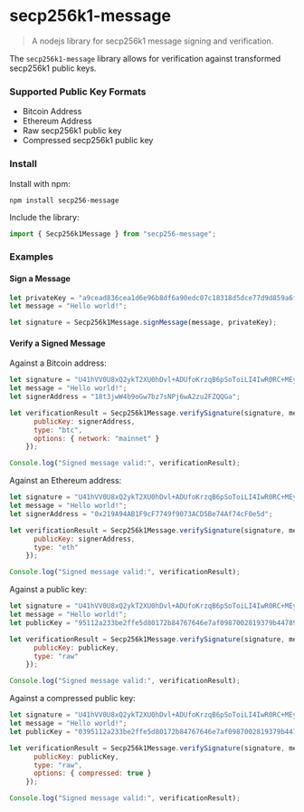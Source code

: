 
# secp256k1-message

> A nodejs library for secp256k1 message signing and verification.

The `secp256k1-message` library allows for verification against transformed secp256k1 public keys.

### Supported Public Key Formats

* Bitcoin Address
* Ethereum Address
* Raw secp256k1 public key
* Compressed secp256k1 public key

### Install

Install with npm:

```
npm install secp256-message
```

Include the library:

```js
import { Secp256k1Message } from "secp256-message";
```

### Examples

#### Sign a Message

```js
let privateKey = "a9cead836cea1d6e96b8df6a90edc07c18318d5dce77d9d859a6ff6d602c87ef"; // Generated with eth-crypto
let message = "Hello world!";

let signature = Secp256k1Message.signMessage(message, privateKey);
```

#### Verify a Signed Message

Against a Bitcoin address:

```js
let signature = "U41hVV0U8xQ2ykT2XU0hDvl+ADUfoKrzqB6pSoToiLI4IwR0RC+MEynwy68mm4texU8adD6oxAKTGeiKmeELJRw=";
let message = "Hello world!";
let signerAddress = "18t3jwW4b9oGw7bz7sNPj6wA2zu2FZQQGa";

let verificationResult = Secp256k1Message.verifySignature(signature, message, {
      publicKey: signerAddress,
      type: "btc",
      options: { network: "mainnet" }
    });

Console.log("Signed message valid:", verificationResult);
```

Against an Ethereum address:

```js
let signature = "U41hVV0U8xQ2ykT2XU0hDvl+ADUfoKrzqB6pSoToiLI4IwR0RC+MEynwy68mm4texU8adD6oxAKTGeiKmeELJRw=";
let message = "Hello world!";
let signerAddress = "0x219A94AB1F9cF7749f9073ACD5Be74Af74cF0e5d";

let verificationResult = Secp256k1Message.verifySignature(signature, message, {
      publicKey: signerAddress,
      type: "eth"
    });

Console.log("Signed message valid:", verificationResult);
```

Against a public key:

```js
let signature = "U41hVV0U8xQ2ykT2XU0hDvl+ADUfoKrzqB6pSoToiLI4IwR0RC+MEynwy68mm4texU8adD6oxAKTGeiKmeELJRw=";
let message = "Hello world!";
let publicKey = "95112a233be2ffe5d80172b84767646e7af0987002819379b4478902552cdacaa312e69a42a036d7bc9fdff48eda92e0c89c9de4dc89b52806ce2d451b7c9ea9";

let verificationResult = Secp256k1Message.verifySignature(signature, message, {
      publicKey: publicKey,
      type: "raw"
    });

Console.log("Signed message valid:", verificationResult);
```

Against a compressed public key:

```js
let signature = "U41hVV0U8xQ2ykT2XU0hDvl+ADUfoKrzqB6pSoToiLI4IwR0RC+MEynwy68mm4texU8adD6oxAKTGeiKmeELJRw=";
let message = "Hello world!";
let publicKey = "0395112a233be2ffe5d80172b84767646e7af0987002819379b4478902552cdaca";

let verificationResult = Secp256k1Message.verifySignature(signature, message, {
      publicKey: publicKey,
      type: "raw",
      options: { compressed: true }
    });

Console.log("Signed message valid:", verificationResult);
```








